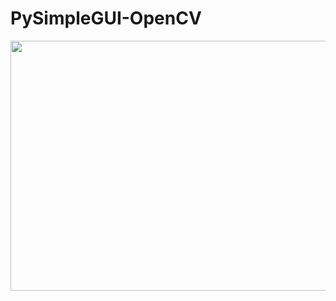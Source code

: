 # PySimpleGUI-OpenCV

<img align="center" src = "https://github.com/engineerbekir/PySimpleGUI-OpenCV/blob/master/gif2.gif" width = "800" height ="400"/>
